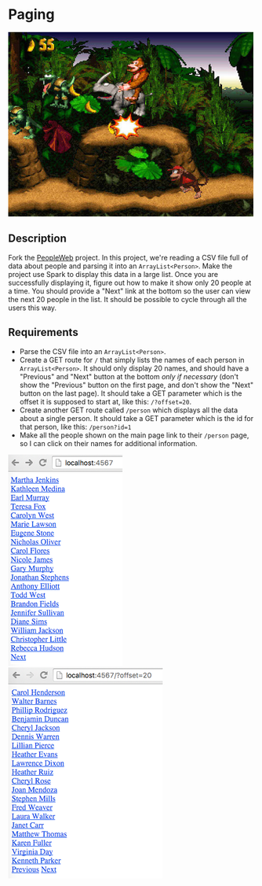 # Paging

![screenshot](screenshot.jpg)

## Description

Fork the [PeopleWeb](https://github.com/TIY-Charleston-Back-End-Feb2016/PeopleWeb) project. In this project, we're reading a CSV file full of data about people and parsing it into an `ArrayList<Person>`. Make the project use Spark to display this data in a large list. Once you are successfully displaying it, figure out how to make it show only 20 people at a time. You should provide a "Next" link at the bottom so the user can view the next 20 people in the list. It should be possible to cycle through all the users this way.

## Requirements

* Parse the CSV file into an `ArrayList<Person>`.
* Create a GET route for `/` that simply lists the names of each person in `ArrayList<Person>`. It should only display 20 names, and should have a "Previous" and "Next" button at the bottom *only if necessary* (don't show the "Previous" button on the first page, and don't show the "Next" button on the last page). It should take a GET parameter which is the offset it is supposed to start at, like this: `/?offset=20`.
* Create another GET route called `/person` which displays all the data about a single person. It should take a GET parameter which is the id for that person, like this: `/person?id=1`
* Make all the people shown on the main page link to their `/person` page, so I can click on their names for additional information.

![screenshot 1](screenshot1.png)
![screenshot 2](screenshot2.png)
